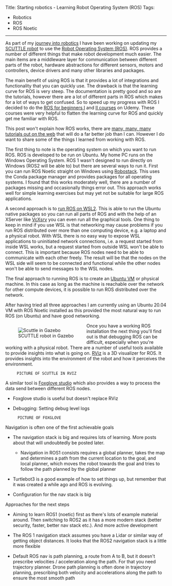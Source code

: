 Title: Starting robotics - Learning Robot Operating System (ROS)
Tags:

- Robotics
- ROS
- ROS Noetic

---

As part of my [journey into robotics](tags/Robotics) I have been working on updating my
[SCUTTLE robot](https://www.scuttlerobot.org/) to use the
[Robot Operating System (ROS)](http://wiki.ros.org/). ROS provides a number of different things
that make robot development much easier. The main items are a middleware layer for communication
between different parts of the robot, hardware abstractions for different sensors, motors and
controllers, device drivers and many other libraries and packages.

The main benefit of using ROS is that it provides a lot of integrations and functionality that you
can quickly use. The drawback is that the learning curve for ROS is very steep. The documentation is
pretty good and so are the tutorials, however there are a lot of different parts in ROS which makes
for a lot of ways to get confused. So to speed up my progress with ROS I decided to do the
[ROS for beginners I](https://www.udemy.com/course/ros-essentials/) and
[II courses](https://www.udemy.com/course/ros-navigation/) on Udemy. These courses were very helpful
to flatten the learning curve for ROS and quickly get me familiar with ROS.

This post won't explain how ROS works, there are
[many, many, many tutorials out on the web](https://www.google.com/search?q=getting+started+with+ros&rlz=1C1CHBF_enNZ825NZ825&oq=getting+started+with+ros&aqs=chrome..69i57j69i61.2633j0j7&sourceid=chrome&ie=UTF-8)
that will do a far better job than I can. However I do want to share some of the things I learned
from working with ROS.

The first thing to note is the operating system on which you want to run ROS. ROS is developed
to be run on Ubuntu. My home PC runs on the Windows Operating System. ROS 1 wasn't designed to run
directly on Windows (ROS2 will be able to) but there are several ways to run it. First you can run
ROS Noetic straight on Windows using [Robostack](https://robostack.github.io/). This uses the Conda
package manager and provides packages for all operating systems. I found that this works moderately
well, there are a number of packages missing and occasionally things error out. This approach works
well for simple learning exercises but may yet not be suitable for large ROS applications.

A second approach is to [run ROS on WSL2](https://ishkapoor.medium.com/how-to-install-ros-noetic-on-wsl2-9bbe6c00b89a).
This is able to run the Ubuntu native packages so you can run all parts of ROS and with the help of
an XServer like [VcXsrv](https://sourceforge.net/projects/vcxsrv/) you can even run all the graphical
tools. One thing to keep in mind if you use WSL is that networking may cause problems if you run
ROS distributed over more than one computing device, e.g. a laptop and a physical robot. With WSL
there is no easy way to expose WSL applications to uninitiated network connections, i.e.
a request started from inside WSL works, but a request started from outside WSL won't be able to
connect. This is important because ROS nodes need to be able to communicate with each other freely.
The result will be that the nodes on the WSL side will seem to be connected and functional while the
other nodes won't be able to send messages to the WSL nodes.

The final approach to running ROS is to create an [Ubuntu VM](https://gist.github.com/pvandervelde/2282dafc080945ecb7981edb740ed47c)
or physical machine. In this case as long as the machine is reachable over the network for other
compute devices, it is possible to run ROS distributed over the network.

After having tried all three approaches I am currently using an Ubuntu 20.04 VM with ROS Noetic
installed as this provided the most natural way to run ROS (on Ubuntu) and have good networking.

<figure style="float:left">
<img alt="Scuttle in Gazebo" src="/assets/images/robotics/scuttle/scuttle-in-gazebo.png" />
<figcaption>SCUTTLE robot in Gazebo</figcaption>
</figure>

Once you have a working ROS installation the next thing you'll find out is that debugging ROS can
be difficult, especially when you're working with a physical robot. There are a number of useful
tools available to provide insights into what is going on. [RViz](http://wiki.ros.org/rviz) is a
3D visualizer for ROS. It provides insights into the environment of the robot and how it perceives
the environment.


         PICTURE OF SCUTTLE IN RVIZ


A similar tool is [Foxglove studio](https://foxglove.dev/) which also provides a way to process
the data send between different ROS nodes.


- Foxglove studio is useful but doesn't replace RViz

- Debugging: Setting debug level logs


        PICTURE OF FOXGLOVE

Navigation is often one of the first achievable goals

- The navigation stack is big and requires lots of learning. More posts about that will undoubtedly
  be posted later.
  - Navigation in ROS1 consists requires a global planner, takes the map and determines a path
    from the current location to the goal, and local planner, which moves the robot towards the
    goal and tries to follow the path planned by the global planner

- Turtlebot3 is a good example of how to set things up, but remember that it was created a while
  ago and ROS is evolving.

- Configuration for the nav stack is big



Approaches for the next steps

- Aiming to learn ROS1 (noetic) first as there's lots of example material around. Then switching
  to ROS2 as it has a more modern stack (better security, faster, better nav stack etc.). And more
  active development

- The ROS 1 navigation stack assumes you have a Lidar or similar way of getting object distances. It
  looks that the ROS2 navigation stack is a little more flexible

- Default ROS nav is path planning, a route from A to B, but it doesn't prescribe velocities /
  acceleration along the path. For that you need trajectory planner. Drone path planning is
  often done in trajectory planning, prescribing both velocity and accelerations along the path to
  ensure the most smooth path
